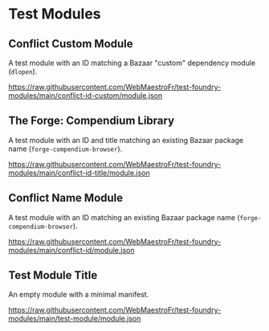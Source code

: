 # Test Modules

## Conflict Custom Module

A test module with an ID matching a Bazaar "custom" dependency module (`dlopen`).

https://raw.githubusercontent.com/WebMaestroFr/test-foundry-modules/main/conflict-id-custom/module.json

## The Forge: Compendium Library

A test module with an ID and title matching an existing Bazaar package name (`forge-compendium-browser`).

https://raw.githubusercontent.com/WebMaestroFr/test-foundry-modules/main/conflict-id-title/module.json

## Conflict Name Module

A test module with an ID matching an existing Bazaar package name (`forge-compendium-browser`).

https://raw.githubusercontent.com/WebMaestroFr/test-foundry-modules/main/conflict-id/module.json

## Test Module Title

An empty module with a minimal manifest.

https://raw.githubusercontent.com/WebMaestroFr/test-foundry-modules/main/test-module/module.json

